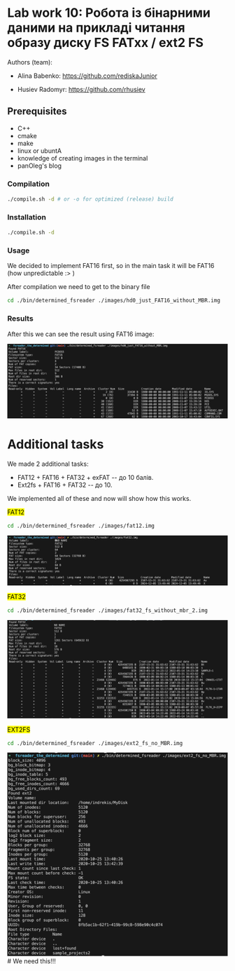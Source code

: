 # Lab work 10: Робота із бінарними даними на прикладі читання образу диску FS FATxx / ext2 FS

Authors (team):

- Alina Babenko: https://github.com/rediskaJunior

- Husiev Radomyr: https://github.com/rhusiev

## Prerequisites

- C++
- cmake
- make
- linux or ubuntA
- knowledge of creating images in the terminal 
- panOleg's blog

### Compilation

```bash
./compile.sh -d # or -o for optimized (release) build
```

### Installation

```bash
./compile.sh -d
```

### Usage

We decided to implement FAT16 first, so in the main task it will be FAT16 (how unpredictable :> )

After compilation we need to get to the binary file

```bash
cd ./bin/determined_fsreader ./images/hd0_just_FAT16_without_MBR.img     #test variant
```

### Results

After this we can see the result using FAT16 image:

![First one](./photos/1.png)

# Additional tasks

We made 2 additional tasks:

* FAT12 + FAT16 + FAT32 + exFAT  -- до 10 балів.
* Ext2fs + FAT16 + FAT32 -- до 10.

We implemented all of these and now will show how this works.

<mark> FAT12 </mark>

```bash
cd ./bin/determined_fsreader ./images/fat12.img 
```

![Second one](./photos/2.png)

<mark> FAT32 </mark>

```bash
cd ./bin/determined_fsreader ./images/fat32_fs_without_mbr_2.img 
```

![Third one](./photos/3.png)

<mark> EXT2FS </mark>

```bash
cd ./bin/determined_fsreader ./images/ext2_fs_no_MBR.img
```

![Fourth one](./photos/4.png) # We need this!!!
